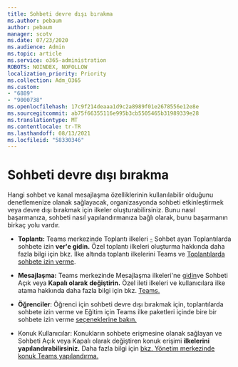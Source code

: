 ```yaml
---
title: Sohbeti devre dışı bırakma
ms.author: pebaum
author: pebaum
manager: scotv
ms.date: 07/23/2020
ms.audience: Admin
ms.topic: article
ms.service: o365-administration
ROBOTS: NOINDEX, NOFOLLOW
localization_priority: Priority
ms.collection: Adm_O365
ms.custom:
- "6889"
- "9000738"
ms.openlocfilehash: 17c9f214deaaa1d9c2a8989f01e2678556e12e8e
ms.sourcegitcommit: ab75f66355116e995b3cb5505465b31989339e28
ms.translationtype: MT
ms.contentlocale: tr-TR
ms.lasthandoff: 08/13/2021
ms.locfileid: "58330346"
---
```

# <a name="disable-chat"></a>Sohbeti devre dışı bırakma

Hangi sohbet ve kanal mesajlaşma özelliklerinin kullanılabilir olduğunu denetlemenize olanak sağlayacak, organizasyonda sohbeti etkinleştirmek veya devre dışı bırakmak için ilkeler oluşturabilirsiniz. Bunu nasıl başarmanıza, sohbeti nasıl yapılandırmanıza bağlı olarak, bunu başarmanın birkaç yolu vardır.

- **Toplantı:** Teams merkezinde Toplantı ilkeleri [-](https://admin.teams.microsoft.com/) Sohbet ayarı Toplantılarda sohbete izin **ver'e gidin.** Özel toplantı ilkeleri oluşturma hakkında daha fazla bilgi için bkz. İlke altında toplantı ilkelerini Teams ve [Toplantılarda](https://docs.microsoft.com/microsoftteams/meeting-policies-in-teams) [sohbete izin verme](https://docs.microsoft.com/microsoftteams/meeting-policies-in-teams#allow-chat-in-meetings).

- **Mesajlaşma:** Teams merkezinde Mesajlaşma ilkeleri'ne [gidin](https://admin.teams.microsoft.com/)ve Sohbeti Açık veya **Kapalı olarak** **değiştirin.** Özel ileti ilkeleri ve kullanıcılara ilke atama hakkında daha fazla bilgi için bkz. [Teams.](https://docs.microsoft.com/microsoftteams/messaging-policies-in-teams)

- **Öğrenciler**: Öğrenci için sohbeti devre dışı bırakmak için, toplantılarda sohbete izin verme ve Eğitim için Teams ilke paketleri içinde bire bir sohbete izin verme [seçeneklerine bakın.](https://docs.microsoft.com/microsoftteams/policy-packages-edu)

- Konuk Kullanıcılar: Konukların sohbete erişmesine olanak sağlayan ve Sohbeti Açık veya Kapalı olarak değiştiren konuk erişimi **ilkelerini** **yapılandırabilirsiniz.** Daha fazla bilgi için [bkz. Yönetim merkezinde konuk Teams yapılandırma.](https://docs.microsoft.com/microsoftteams/set-up-guests#configure-guest-access-in-the-teams-admin-center)




